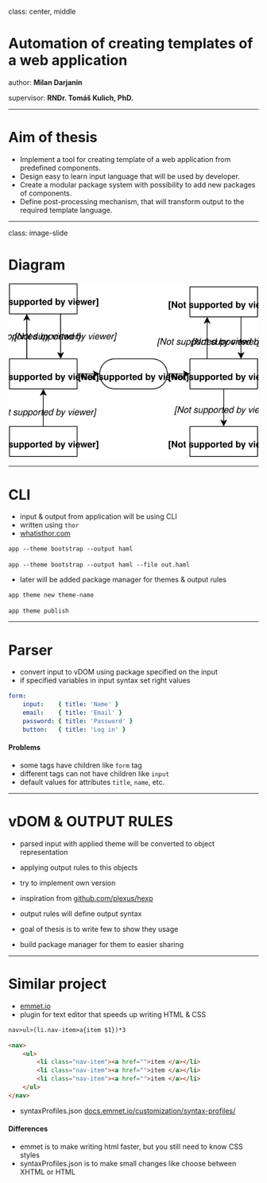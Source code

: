 class: center, middle

# Automation of creating templates of a web application

author: __Milan Darjanin__

supervisor: __RNDr. Tomáš Kulich, PhD.__

---

# Aim of thesis

- Implement a tool for creating template of a web application from predefined components.
- Design easy to learn input language that will be used by developer.
- Create a modular package system with possibility to add new packages of components.
- Define post-processing mechanism, that will transform output to the required template language.

---
class: image-slide

# Diagram

![Diagram](scheme.svg "Scheme of app")

---

# CLI

- input & output from application will be using CLI
- written using `thor`
- [whatisthor.com](http://whatisthor.com)

```shell
app --theme bootstrap --output haml

app --theme bootstrap --output haml --file out.haml
```

- later will be added package manager for themes & output rules

```shell
app theme new theme-name

app theme publish
```

---

# Parser

- convert input to vDOM using package specified on the input
- if specified variables in input syntax set right values

```yaml
form:
    input:    { title: 'Name' }
    email:    { title: 'Email' }
    password: { title: 'Password' }
    button:   { title: 'Log in' }
```

#### Problems

- some tags have children like `form` tag
- different tags can not have children like `input`
- default values for attributes `title`, `name`, etc.

---

# vDOM & OUTPUT RULES

- parsed input with applied theme will be converted to object representation
- applying output rules to this objects
- try to implement own version
- inspiration from [github.com/plexus/hexp](https://github.com/plexus/hexp)


- output rules will define output syntax
- goal of thesis is to write few to show they usage
- build package manager for them to easier sharing

---

# Similar project

- [emmet.io](http://emmet.io)
- plugin for text editor that speeds up writing HTML & CSS

```html
nav>ul>(li.nav-item>a{item $1})*3
```

```html
<nav>
    <ul>
        <li class="nav-item"><a href="">item </a></li>
        <li class="nav-item"><a href="">item </a></li>
        <li class="nav-item"><a href="">item </a></li>
    </ul>
</nav>
```

- syntaxProfiles.json [docs.emmet.io/customization/syntax-profiles/](http://docs.emmet.io/customization/syntax-profiles/)

#### Differences
- emmet is to make writing html faster, but you still need to know CSS styles
- syntaxProfiles.json is to make small changes like choose between XHTML or HTML
